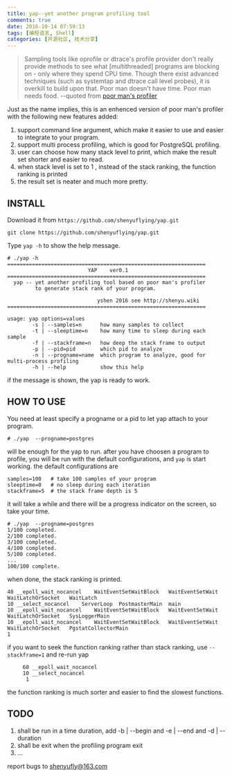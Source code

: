 ```yaml
---
title: yap--yet another program profiling tool
comments: true
date: 2016-10-14 07:59:13
tags: [编程语言, Shell]
categories: [开源社区, 技术分享]
---
```



> Sampling tools like oprofile or dtrace's profile provider don't really provide methods to see what [multithreaded] programs are blocking on - only where they spend CPU time. Though there exist advanced techniques (such as systemtap and dtrace call level probes), it is overkill to build upon that. Poor man doesn't have time. Poor man needs food.  --quoted from [poor man's profiler](https://poormansprofiler.org/)

Just as the name implies, this is an enhenced version of poor man's profiler with the following new features added:

1. support command line argument, which make it easier to use and easier to integrate to your program.
2. support multi process profiling, which is good for PostgreSQL profiling.
3. user can choose how many stack level to print, which make the result set shorter and easier to read.
4. when stack level is set to 1 , instead of the stack ranking, the function ranking is printed
4. the result set is neater and much more pretty.


INSTALL
--------
Download it from `https://github.com/shenyuflying/yap.git`
```
git clone https://github.com/shenyuflying/yap.git
```
Type `yap -h` to show the help message. 
```
# ./yap -h
================================================================
                          YAP    ver0.1                         
================================================================
  yap -- yet another profiling tool based on poor man's profiler
         to generate stack rank of your program.                
                                                                
                             yshen 2016 see http://shenyu.wiki  
================================================================
                                                         
usage: yap options=values
        -s | --samples=n      how many samples to collect
        -t | --sleeptime=n    how many time to sleep during each sample
        -f | --stackframe=n   how deep the stack frame to output
        -p | --pid=pid        which pid to analyze
        -n | --progname=name  which program to analyze, good for multi-process profiling
        -h | --help           show this help
```
if the message is shown, the yap is ready to work.


HOW TO USE
-----------

You need at least specify a progname or a pid to let yap attach to your program.
```
# ./yap  --progname=postgres
```
will be enough for the yap to run. after you have choosen a program to profile, you will be run with the default configurations, and `yap` is start working.
the default configurations are
```
samples=100   # take 100 samples of your program
sleeptime=0   # no sleep during each iteration
stackframe=5  # the stack frame depth is 5
```
it will take a while and there will be a progress indicator on the screen, so take your time.
```
# ./yap  --progname=postgres
1/100 completed.
2/100 completed.
3/100 completed.
4/100 completed.
5/100 completed.
...
100/100 complete.
```
when done, the stack ranking is printed.
```
40 __epoll_wait_nocancel	WaitEventSetWaitBlock	WaitEventSetWait	WaitLatchOrSocket	WaitLatch
10 __select_nocancel	ServerLoop	PostmasterMain	main
10 __epoll_wait_nocancel	WaitEventSetWaitBlock	WaitEventSetWait	WaitLatchOrSocket	SysLoggerMain
10 __epoll_wait_nocancel	WaitEventSetWaitBlock	WaitEventSetWait	WaitLatchOrSocket	PgstatCollectorMain
1 
```
if you want to seek the function ranking rather than stack ranking, use `--stackframe=1` and re-run yap

```
     60 __epoll_wait_nocancel
     10 __select_nocancel
      1 
```
the function ranking is much sorter and easier to find the slowest functions.

TODO
-------

1. shall be run in a time duration, add -b | --begin and -e | --end and -d | --duration
2. shall be exit when the profiling program exit
3. ...


report bugs to shenyufly@163.com




